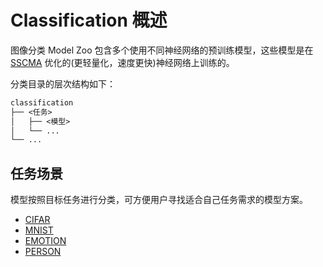 # Classification 概述

图像分类 Model Zoo 包含多个使用不同神经网络的预训练模型，这些模型是在 [SSCMA](https://github.com/Seeed-Studio/SSCMA) 优化的(更轻量化，速度更快)神经网络上训练的。

分类目录的层次结构如下：

```txt
classification
├── <任务>
│   ├── <模型>
│   └── ...
└── ...

```

## 任务场景

模型按照目标任务进行分类，可方便用户寻找适合自己任务需求的模型方案。

- [CIFAR](./cifar/README.md)
- [MNIST](./mnist/README.md)
- [EMOTION](./emotion/README.md)
- [PERSON](./person/README.md)